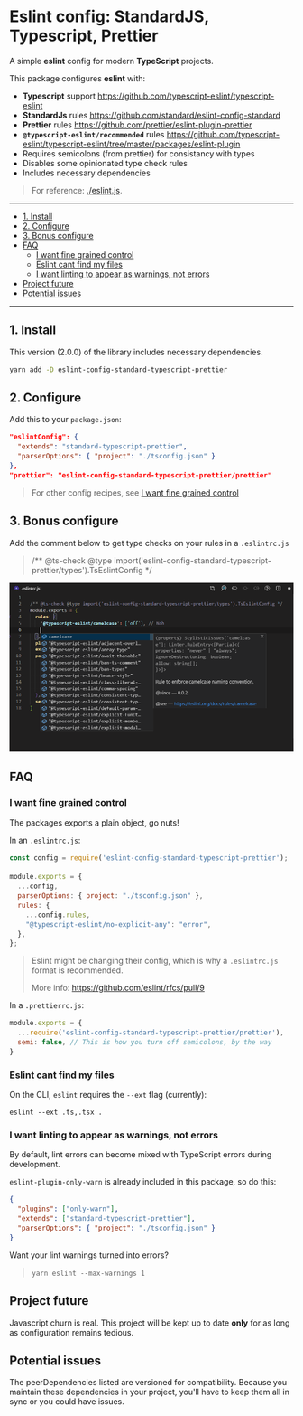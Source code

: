 # Eslint config: StandardJS, Typescript, Prettier

A simple **eslint** config for modern **TypeScript** projects.

This package configures **eslint** with:
- **Typescript** support https://github.com/typescript-eslint/typescript-eslint
- **StandardJs** rules https://github.com/standard/eslint-config-standard
- **Prettier** rules https://github.com/prettier/eslint-plugin-prettier
- **`@typescript-eslint/recommended`** rules https://github.com/typescript-eslint/typescript-eslint/tree/master/packages/eslint-plugin
- Requires semicolons (from prettier) for consistancy with types
- Disables some opinionated type check rules
- Includes necessary dependencies

> For reference: [./eslint.js](./eslint.js).

----------

+ [1. Install](#1-install)
+ [2. Configure](#2-configure)
+ [3. Bonus configure](#3-bonus-configure)
+ [FAQ](#faq)
  + [I want fine grained control](#i-want-fine-grained-control)
  + [Eslint cant find my files](#eslint-cant-find-my-files)
  + [I want linting to appear as warnings, not errors](#i-want-linting-to-appear-as-warnings-not-errors)
+ [Project future](#project-future)
+ [Potential issues](#potential-issues)

-----------------

## 1. Install

This version (2.0.0) of the library includes necessary dependencies.

```sh
yarn add -D eslint-config-standard-typescript-prettier
```

## 2. Configure

Add this to your `package.json`:

```json
"eslintConfig": {
  "extends": "standard-typescript-prettier",
  "parserOptions": { "project": "./tsconfig.json" }
},
"prettier": "eslint-config-standard-typescript-prettier/prettier"
```

> For other config recipes, see [I want fine grained control](#I-want-fine-grained-control)

## 3. Bonus configure

Add the comment below to get type checks on your rules in a `.eslintrc.js`

> /** @ts-check @type import('eslint-config-standard-typescript-prettier/types').TsEslintConfig */

![](docs/vscodeTypes.png)

## FAQ

### I want fine grained control

The packages exports a plain object, go nuts!

In an `.eslintrc.js`:

```js
const config = require('eslint-config-standard-typescript-prettier');

module.exports = {
  ...config,
  parserOptions: { project: "./tsconfig.json" },
  rules: {
    ...config.rules,
    "@typescript-eslint/no-explicit-any": "error",
  },
};
```

> Eslint might be changing their config, which is why a `.eslintrc.js` format is recommended.
> 
> More info: https://github.com/eslint/rfcs/pull/9

In a `.prettierrc.js`:

```js
module.exports = {
  ...require('eslint-config-standard-typescript-prettier/prettier'),
  semi: false, // This is how you turn off semicolons, by the way
}
```

### Eslint cant find my files

On the CLI, `eslint` requires the `--ext` flag (currently):
```
eslint --ext .ts,.tsx .
```


### I want linting to appear as warnings, not errors

By default, lint errors can become mixed with TypeScript errors during development.

`eslint-plugin-only-warn` is already included in this package, so do this:

```json
{
  "plugins": ["only-warn"],
  "extends": ["standard-typescript-prettier"],
  "parserOptions": { "project": "./tsconfig.json" }
}
```

Want your lint warnings turned into errors?

> `yarn eslint --max-warnings 1`

## Project future

Javascript churn is real. This project will be kept up to date **only** for as long as configuration remains tedious.

## Potential issues

The peerDependencies listed are versioned for compatibility. Because you maintain these dependencies in your project, you'll have to keep them all in sync or you could have issues.
